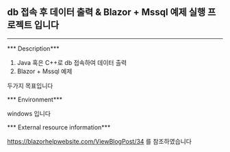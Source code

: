 ## **db 접속 후 데이터 출력 & Blazor + Mssql 예제 실행 프로젝트 입니다**

***


*** Description***

1. Java 혹은 C++로 db 접속하여 데이터 출력
2. Blazor + Mssql 예제

두가지 목표입니다




*** Environment***

windows 입니다




*** External resource information***

https://blazorhelpwebsite.com/ViewBlogPost/34
를 참조하였습니다
